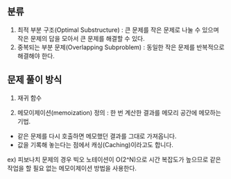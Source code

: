 ## 분류
1) 최적 부분 구조(Optimal Substructure)
  : 큰 문제를 작은 문제로 나눌 수 있으며 작은 문제의 답을 모아서 큰 문제를 해결할 수 있다.
2) 중복되는 부분 문제(Overlapping Subproblem)
  : 동일한 작은 문제를 반복적으로 해결해야 한다.
  
## 문제 풀이 방식

1) 재귀 함수
 
2) 메모이제이션(memoization)
 정의 : 한 번 계산한 결과를 메모리 공간에 메모하는 기법.
 - 같은 문제를 다시 호출하면 메모했던 결과를 그대로 가져옵니다.
 - 값을 기록해 놓는다는 점에서 캐싱(Caching)이라고도 합니다.
 
  ex) 피보나치 문제의 경우 빅오 노테이션이 O(2^N)으로 시간 복잡도가 높으므로 같은 작업을 할 필요 없는 메모이제이션 방법을 사용한다.
  
